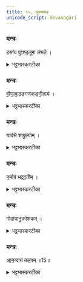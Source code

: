 ```yaml
---
title: १५, पुरुषमेधः
unicode_script: devanagari
---
```


###  मन्त्रः
हसा॑य पुꣵश्च॒लूमा ल॑भते ।

<details><summary>भट्टभास्करटीका</summary>

1हसाय निन्दितहासाय पुंश्चलूं पुंश्चलीम् । व्याख्यातेयम् । पुनरालभतिग्रहणं विस्मरणशीलानामनुग्रहार्थम् ।
</details>

###  मन्त्रः
वी॒णा॒वा॒दङ्गण॑कङ्गी॒ताय॑ ।

<details><summary>भट्टभास्करटीका</summary>

वीणावादं वीणावादनशीलं गणकं श्रुतिस्वरमण्डलादिगणनविदं च गीताय । अत्रेयं प्रक्रिया - यत्र एकस्यै देवतायै एकः पशुरालभ्यते तत्र देवतां प्रथमं निर्दिश्य पशुं विदधाति । यत्र त्वेकस्यै देवतायै अनेकपश्वालम्भः तत्र सर्वान् पशून् स्वरूपेण दर्शयित्वा पश्चाद्देवतां विदधाति । यथा - 'वीणावादं गणकं गीताय, तूणवध्मं ग्रामण्यं पाणिसंघातं नृत्ताय, प्राणमपानं व्यानमुदानं समानं तान्वायवे, अथैतानरूपेभ्यः' इति ।
</details>

###  मन्त्रः
याद॑से शाबु॒ल्याम् ।

<details><summary>भट्टभास्करटीका</summary>

यादसे ग्राहाय शाबुल्यां श्वित्रशबलशरीराम् । वर्णान्यत्वं छान्दसम् । भावप्रत्ययान्तान्मत्वर्थीयोऽकारः । श्वित्रिणी हि यादांसीव भीतिं जनयति । तादृशभर्तृमतीमेके ।
</details>

###  मन्त्रः

न॒र्माय॑ भद्रव॒तीम् ।
<details><summary>भट्टभास्करटीका</summary>

नर्माय प्रियवचनाय भद्रवतीं भद्रलक्षणयुक्तशरीराम् ।
</details>

###  मन्त्रः
मोदा॑यानु॒क्रोश॑कम् ।

<details><summary>भट्टभास्करटीका</summary>

मोदाय हर्षाय अनुक्रोशकं गणमध्ये जनानामाह्लातारं हृष्टान्तरात्मानम् ।
</details>

###  मन्त्रः
आ॒न॒न्दाय॑ तल॒वम् ॥15॥  

<details><summary>भट्टभास्करटीका</summary>

आनन्दाय तलवं काहळादिषूदनम् । मुखवाद्यकारिणमेके ॥  

इति तृतीये चतुर्थे पञ्चदशोऽनुवाकः ॥  

</details>

